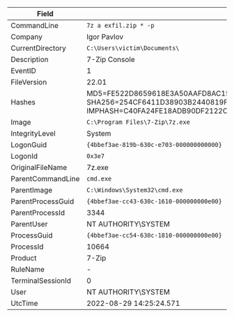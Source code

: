 | **Field**             | **Value**                                                                                                                                                                      |
|-----------------------|--------------------------------------------------------------------------------------------------------------------------------------------------------------------------------|
| CommandLine           | `7z a exfil.zip * -p`                                                                                                                                                         |
| Company               | Igor Pavlov                                                                                                                                                                   |
| CurrentDirectory      | `C:\Users\victim\Documents\`                                                                                                                                                  |
| Description           | 7-Zip Console                                                                                                                                                                 |
| EventID               | 1                                                                                                                                                                              |
| FileVersion           | 22.01                                                                                                                                                                          |
| Hashes                | MD5=FE522D8659618E3A50AAFD8AC1518638, SHA256=254CF6411D38903B2440819F7E0A847F0CFEE7F8096CFAD9E90FEA62F42B0C23, IMPHASH=C40FA24FE18ADB90DF2122CA10E52AB2 |
| Image                 | `C:\Program Files\7-Zip\7z.exe`                                                                                                                                               |
| IntegrityLevel        | System                                                                                                                                                                        |
| LogonGuid             | `{4bbef3ae-819b-630c-e703-000000000000}`                                                                                                                                      |
| LogonId               | `0x3e7`                                                                                                                                                                       |
| OriginalFileName      | 7z.exe                                                                                                                                                                        |
| ParentCommandLine     | `cmd.exe`                                                                                                                                                                     |
| ParentImage           | `C:\Windows\System32\cmd.exe`                                                                                                                                                 |
| ParentProcessGuid     | `{4bbef3ae-cc43-630c-1610-000000000e00}`                                                                                                                                      |
| ParentProcessId       | 3344                                                                                                                                                                          |
| ParentUser            | NT AUTHORITY\SYSTEM                                                                                                                                                          |
| ProcessGuid           | `{4bbef3ae-cc54-630c-1810-000000000e00}`                                                                                                                                      |
| ProcessId             | 10664                                                                                                                                                                         |
| Product               | 7-Zip                                                                                                                                                                         |
| RuleName              | -                                                                                                                                                                              |
| TerminalSessionId     | 0                                                                                                                                                                              |
| User                  | NT AUTHORITY\SYSTEM                                                                                                                                                          |
| UtcTime               | 2022-08-29 14:25:24.571                                                                                                                                                        |
